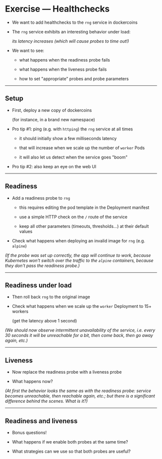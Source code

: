 # Exercise — Healthchecks

- We want to add healthchecks to the `rng` service in dockercoins

- The `rng` service exhibits an interesting behavior under load:

  *its latency increases (which will cause probes to time out!)*

- We want to see:

  - what happens when the readiness probe fails

  - what happens when the liveness probe fails

  - how to set "appropriate" probes and probe parameters

---

## Setup

- First, deploy a new copy of dockercoins

  (for instance, in a brand new namespace)

- Pro tip #1: ping (e.g. with `httping`) the `rng` service at all times

  - it should initially show a few milliseconds latency

  - that will increase when we scale up the number of `worker` Pods

  - it will also let us detect when the service goes "boom"

- Pro tip #2: also keep an eye on the web UI

---

## Readiness

- Add a readiness probe to `rng`

  - this requires editing the pod template in the Deployment manifest

  - use a simple HTTP check on the `/` route of the service

  - keep all other parameters (timeouts, thresholds...) at their default values

- Check what happens when deploying an invalid image for `rng` (e.g. `alpine`)

*(If the probe was set up correctly, the app will continue to work,
because Kubernetes won't switch over the traffic to the `alpine` containers,
because they don't pass the readiness probe.)*

---

## Readiness under load

- Then roll back `rng` to the original image

- Check what happens when we scale up the `worker` Deployment to 15+ workers

  (get the latency above 1 second)

*(We should now observe intermittent unavailability of the service, i.e. every
30 seconds it will be unreachable for a bit, then come back, then go away again, etc.)*

---

## Liveness

- Now replace the readiness probe with a liveness probe

- What happens now?

*(At first the behavior looks the same as with the readiness probe:
service becomes unreachable, then reachable again, etc.; but there is
a significant difference behind the scenes. What is it?)*

---

## Readiness and liveness

- Bonus questions!

- What happens if we enable both probes at the same time?

- What strategies can we use so that both probes are useful?
